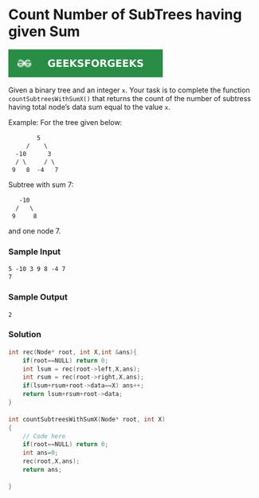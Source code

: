 # Count Number of SubTrees having given Sum

[![Problem Link](../assets/gfg.svg)](https://practice.geeksforgeeks.org/problems/count-number-of-subtrees-having-given-sum/1/#)

Given a binary tree and an integer `x`. Your task is to complete the function `countSubtreesWithSumX()` that returns the count of the number of subtress having total node’s data sum equal to the value `x`.

Example: For the tree given below:

```
        5
     /    \
  -10      3
  / \     / \
 9   8  -4   7
```

Subtree with sum 7:

```
   -10
  /   \
 9     8
```

and one node 7.

### Sample Input

```
5 -10 3 9 8 -4 7
7
```

### Sample Output

```
2
```

### Solution

```cpp
int rec(Node* root, int X,int &ans){
    if(root==NULL) return 0;
    int lsum = rec(root->left,X,ans);
	int rsum = rec(root->right,X,ans);
	if(lsum+rsum+root->data==X) ans++;
	return lsum+rsum+root->data;
}

int countSubtreesWithSumX(Node* root, int X)
{
	// Code here
	if(root==NULL) return 0;
	int ans=0;
	rec(root,X,ans);
	return ans;

}
```
